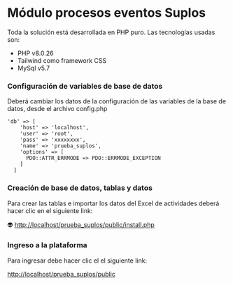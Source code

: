 # Módulo procesos eventos Suplos

Toda la solución está desarrollada en PHP puro. Las tecnologías usadas son:

* PHP v8.0.26
* Tailwind como framework CSS
* MySql v5.7

### Configuración de variables de base de datos

Deberá cambiar los datos de la configuración de las variables de la base de datos, desde el archivo config.php

```
'db' => [
    'host' => 'localhost',
    'user' => 'root',
    'pass' => 'xxxxxxxx',
    'name' => 'prueba_suplos',
    'options' => [
      PDO::ATTR_ERRMODE => PDO::ERRMODE_EXCEPTION
    ]
  ]
```

### Creación de base de datos, tablas y datos

Para crear las tablas e importar los datos del Excel de actividades deberá hacer clic en el siguiente link:

:alien: [http://localhost/prueba_suplos/public/install.php](http://localhost/prueba_suplos/public/install.php)

### Ingreso a la plataforma

Para ingresar debe hacer clic el el siguiente link:

[http://localhost/prueba_suplos/public](http://localhost/prueba_suplos/public)